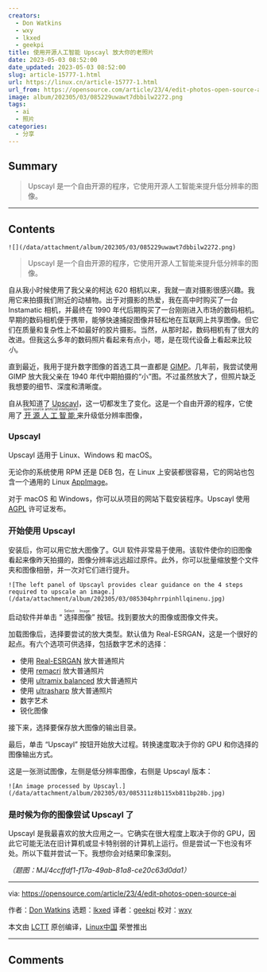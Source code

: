 ```yaml
---
creators:
  - Don Watkins
  - wxy
  - lkxed
  - geekpi
title: 使用开源人工智能 Upscayl 放大你的老照片
date: 2023-05-03 08:52:00
date_updated: 2023-05-03 08:52:00
slug: article-15777-1.html
url: https://linux.cn/article-15777-1.html
url_from: https://opensource.com/article/23/4/edit-photos-open-source-ai
image: album/202305/03/085229uwawt7dbbilw2272.png
tags:
  - ai
  - 照片
categories:
  - 分享
---
```


## Summary

> Upscayl 是一个自由开源的程序，它使用开源人工智能来提升低分辨率的图像。

***

<!-- more -->

## Contents

`![](/data/attachment/album/202305/03/085229uwawt7dbbilw2272.png)`

> 
> Upscayl 是一个自由开源的程序，它使用开源人工智能来提升低分辨率的图像。
> 
> 
> 

自从我小时候使用了我父亲的柯达 620 相机以来，我就一直对摄影很感兴趣。我用它来拍摄我们附近的动植物。出于对摄影的热爱，我在高中时购买了一台 Instamatic 相机，并最终在 1990 年代后期购买了一台刚刚进入市场的数码相机。早期的数码相机便于携带，能够快速捕捉图像并轻松地在互联网上共享图像。但它们在质量和复杂性上不如最好的胶片摄影。当然，从那时起，数码相机有了很大的改进。但我这么多年的数码照片看起来有点小，嗯，是在现代设备上看起来比较*小*。

直到最近，我用于提升数字图像的首选工具一直都是 [GIMP](https://opensource.com/tags/gimp)。几年前，我尝试使用 GIMP 放大我父亲在 1940 年代中期拍摄的“小”图。不过虽然放大了，但照片缺乏我想要的细节、深度和清晰度。

自从我知道了 [Upscayl](https://github.com/upscayl/upscayl)，这一切都发生了变化。这是一个自由开源的程序，它使用了 <ruby> <a href="https://opensource.com/article/22/10/defining-open-source-ai">  开源人工智能 </a> <rt>  open source artificial intelligence </rt></ruby> 来升级低分辨率图像，

### Upscayl

Upscayl 适用于 Linux、Windows 和 macOS。

无论你的系统使用 RPM 还是 DEB 包，在 Linux 上安装都很容易，它的网站也包含一个通用的 Linux [AppImage](https://appimage.github.io/Upscayl/)。

对于 macOS 和 Windows，你可以从项目的网站下载安装程序。Upscayl 使用 [AGPL](https://github.com/upscayl/upscayl/blob/main/LICENSE) 许可证发布。

### 开始使用 Upscayl

安装后，你可以用它放大图像了。GUI 软件非常易于使用。该软件使你的旧图像看起来像昨天拍摄的，图像分辨率远远超过原件。此外，你可以批量缩放整个文件夹和图像相册，并一次对它们进行提升。

`![The left panel of Upscayl provides clear guidance on the 4 steps required to upscale an image.](/data/attachment/album/202305/03/085304phrrpinhllqinenu.jpg)`

启动软件并单击 “<ruby> 选择图像 <rt>  Select Image </rt></ruby>” 按钮。找到要放大的图像或图像文件夹。

加载图像后，选择要尝试的放大类型。默认值为 Real-ESRGAN，这是一个很好的起点。有六个选项可供选择，包括数字艺术的选择：

* 使用 [Real-ESRGAN](https://github.com/xinntao/Real-ESRGAN) 放大普通照片
* 使用 [remacri](https://upscale.wiki/wiki/Model_Database) 放大普通照片
* 使用 [ultramix balanced](https://upscale.wiki/wiki/Model_Database) 放大普通照片
* 使用 [ultrasharp](https://upscale.wiki/wiki/Model_Database) 放大普通照片
* 数字艺术
* 锐化图像

接下来，选择要保存放大图像的输出目录。

最后，单击 “Upscayl” 按钮开始放大过程。转换速度取决于你的 GPU 和你选择的图像输出方式。

这是一张测试图像，左侧是低分辨率图像，右侧是 Upscayl 版本：

`![An image processed by Upscayl.](/data/attachment/album/202305/03/085311z8b115xb811bp28b.jpg)`

### 是时候为你的图像尝试 Upscayl 了

Upscayl 是我最喜欢的放大应用之一。它确实在很大程度上取决于你的 GPU，因此它可能无法在旧计算机或显卡特别弱的计算机上运行。但是尝试一下也没有坏处。所以下载并尝试一下。我想你会对结果印象深刻。

*（题图：MJ/4ccffdf1-f17a-49ab-81a8-ce20c63d0da1）*

---

via: <https://opensource.com/article/23/4/edit-photos-open-source-ai>

作者：[Don Watkins](https://opensource.com/users/don-watkins) 选题：[lkxed](https://github.com/lkxed/) 译者：[geekpi](https://github.com/geekpi) 校对：[wxy](https://github.com/wxy)

本文由 [LCTT](https://github.com/LCTT/TranslateProject) 原创编译，[Linux中国](https://linux.cn/) 荣誉推出

***

## Comments
